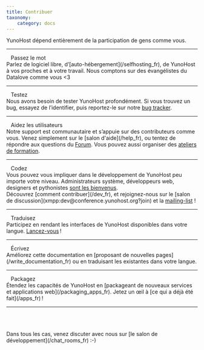 ```yaml
---
title: Contribuer
taxonomy:
    category: docs
---
```


<p class="lead">
YunoHost dépend entièrement de la participation de gens comme vous.
</p>

---

<div class="row">
<div class="col col-md-3 lead">
<span class="glyphicon glyphicon-heart"></span>&nbsp;&nbsp; Passez le mot
</div>
<div class="col col-md-8" markdown="1">
Parlez de logiciel libre, d’[auto-hébergement](/selfhosting_fr), de YunoHost à vos proches et à votre travail. Nous comptons sur des évangélistes du Datalove comme vous <3
</div>
</div>

---

<div class="row">
<div class="col col-md-3 lead">
<span class="glyphicon glyphicon-exclamation-sign"></span>&nbsp;&nbsp; Testez
</div>
<div class="col col-md-8" markdown="1">
Nous avons besoin de tester YunoHost profondément. Si vous trouvez un bug, essayez de l’identifier, puis reportez-le sur notre <a href="https://github.com/YunoHost/issues/issues/new" target="_blank">bug tracker</a>.
</div>
</div>

---

<div class="row">
<div class="col col-md-3 lead">
<span class="glyphicon glyphicon-user"></span>&nbsp;&nbsp; Aidez les utilisateurs
</div>
<div class="col col-md-8" markdown="1">
Notre support est communautaire et s’appuie sur des contributeurs comme vous. Venez simplement sur le [salon d'aide](/help_fr), ou tentez de répondre aux questions du <a href="https://forum.yunohost.org/" target="_blank">Forum</a>. Vous pouvez aussi organiser des <a href="https://hackstub.netlib.re/wiki/index.php?title=Atelier_3_avenir%28s%29_d%27internet_-_Introduction_%C3%A0_Yunohost_et_la_brique_internet" target="_blank">ateliers de formation</a>.
</div>
</div>

---

<div class="row">
<div class="col col-md-3 lead">
<span class="glyphicon glyphicon-cog"></span>&nbsp;&nbsp; Codez
</div>
<div class="col col-md-8" markdown="1">
Vous pouvez vous impliquer dans le développement de YunoHost peu importe votre niveau. Administrateurs système, développeurs web, designers et pythonistes <a href="https://github.com/YunoHost" target="_blank">sont les bienvenus</a>.<br>
Découvrez [comment contribuer](/dev_fr), et rejoignez-nous sur le [salon de discussion](xmpp:dev@conference.yunohost.org?join) et la <a href="http://list.yunohost.org/cgi-bin/mailman/listinfo/contrib">mailing-list</a> !
</div>
</div>

---

<div class="row">
<div class="col col-md-3 lead">
<span class="glyphicon glyphicon-globe"></span>&nbsp;&nbsp; Traduisez
</div>
<div class="col col-md-8" markdown="1">
Participez en rendant les interfaces de YunoHost disponibles dans votre langue. <a href="https://translate.yunohost.org/" target="_blank">Lancez-vous</a> !
</div>
</div>

---

<div class="row">
<div class="col col-md-3 lead">
<span class="glyphicon glyphicon-edit"></span>&nbsp;&nbsp; Écrivez
</div>
<div class="col col-md-8" markdown="1">
Améliorez cette documentation en [proposant de nouvelles pages](/write_documentation_fr) ou en traduisant les existantes dans votre langue.
</div>
</div>

---

<div class="row">
<div class="col col-md-3 lead">
<span class="glyphicon glyphicon-gift"></span>&nbsp;&nbsp; Packagez
</div>
<div class="col col-md-8" markdown="1">
Étendez les capacités de YunoHost en [packageant de nouveaux services et applications web](/packaging_apps_fr). Jetez un œil à [ce qui a déjà été fait](/apps_fr) !
</div>
</div>

---

<br>
<br>
<p class="lead" markdown="1">Dans tous les cas, venez discuter avec nous sur [le salon de développement](/chat_rooms_fr) :-)</p>
